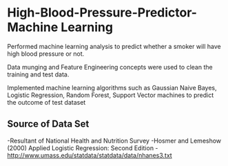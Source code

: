 # High-Blood-Pressure-Predictor-Machine Learning

Performed machine learning analysis to predict whether a smoker will have high blood pressure or not. 

Data munging and Feature Engineering concepts were used to clean the training and test data. 

Implemented machine learning algorithms such as Gaussian Naive Bayes, Logistic Regression, Random Forest, Support Vector machines to predict the outcome of test dataset


Source of Data Set
------------------
-Resultant of National Health and Nutrition Survey
-Hosmer and Lemeshow (2000) Applied Logistic Regression: Second Edition
-http://www.umass.edu/statdata/statdata/data/nhanes3.txt

